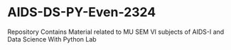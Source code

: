 # AIDS-DS-PY-Even-2324
Repository Contains Material related to MU SEM VI subjects of AIDS-I and Data Science With Python Lab
